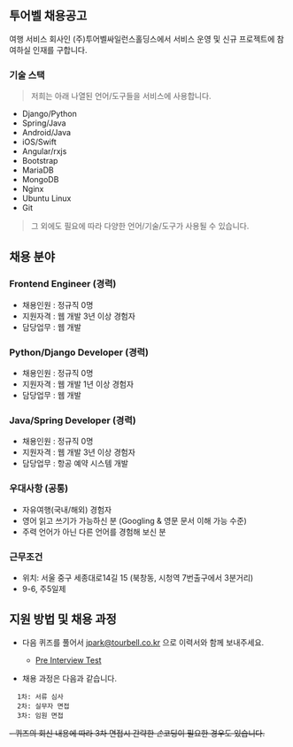 ## 투어벨 채용공고

여행 서비스 회사인 (주)투어벨싸일런스홀딩스에서 서비스 운영 및 신규 프로젝트에 참여하실 인재를 구합니다.


### 기술 스택

> 저희는 아래 나열된 언어/도구들을 서비스에 사용합니다. 

- Django/Python
- Spring/Java
- Android/Java
- iOS/Swift
- Angular/rxjs
- Bootstrap
- MariaDB
- MongoDB
- Nginx
- Ubuntu Linux
- Git

> 그 외에도 필요에 따라 다양한 언어/기술/도구가 사용될 수 있습니다.
 

## 채용 분야


### Frontend Engineer (경력)

- 채용인원 : 정규직 0명
- 지원자격 : 웹 개발 3년 이상 경험자
- 담당업무 : 웹 개발


### Python/Django Developer (경력)

- 채용인원 : 정규직 0명
- 지원자격 : 웹 개발 1년 이상 경험자
- 담당업무 : 웹 개발


### Java/Spring Developer (경력)

- 채용인원 : 정규직 0명
- 지원자격 : 웹 개발 3년 이상 경험자
- 담당업무 : 항공 예약 시스템 개발


### 우대사항 (공통)

- 자유여행(국내/해외) 경험자
- 영어 읽고 쓰기가 가능하신 분 (Googling & 영문 문서 이해 가능 수준)
- 주력 언어가 아닌 다른 언어를 경험해 보신 분


### 근무조건

- 위치: 서울 중구 세종대로14길 15 (북창동, 시청역 7번출구에서 3분거리) 
- 9-6, 주5일제


## 지원 방법 및 채용 과정

- 다음 퀴즈를 풀어서 jpark@tourbell.co.kr 으로 이력서와 함께 보내주세요. 
  - [Pre Interview Test](QUIZ.md)


- 채용 과정은 다음과 같습니다.

```
  1차: 서류 심사 
  2차: 실무자 면접 
  3차: 임원 면접
```

~~- 퀴즈의 회신 내용에 따라 3차 면접시 간략한 *손*코딩이 필요한 경우도 있습니다.~~
